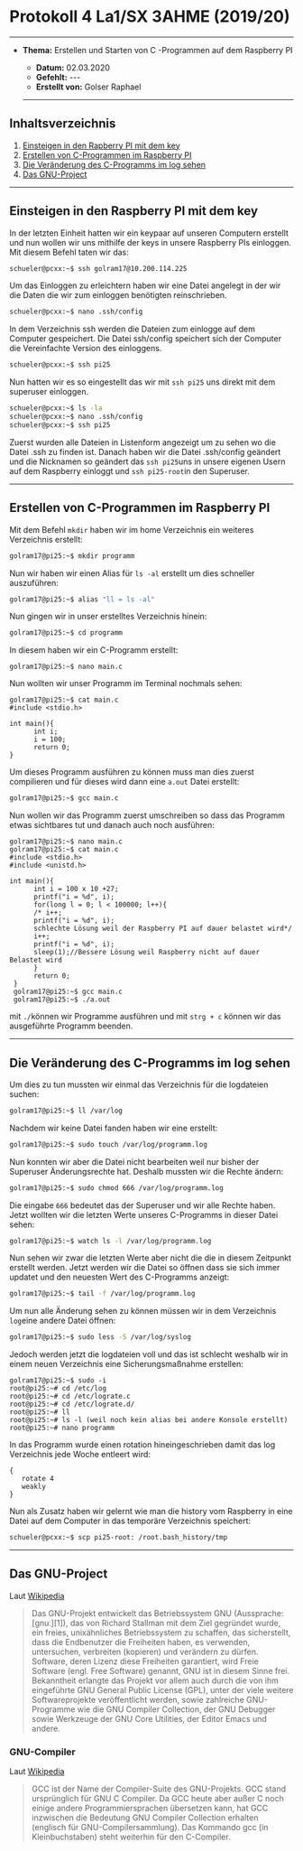 # Protokoll 4 La1/SX 3AHME (2019/20)

-------------------------

* **Thema:** Erstellen und Starten von C -Programmen auf dem Raspberry PI
  * **Datum:** 02.03.2020
  * **Gefehlt:** ---
  * **Erstellt von:** Golser Raphael
  
  -------------------------------------------------------
  
## Inhaltsverzeichnis

1.  [Einsteigen in den Rapberry PI mit dem key](#einsteigen-in-den-raspberry-pi-mit-dem-key)
2.  [Erstellen von C-Programmen im Raspberry PI](#erstellen-von-c-programmen-im-raspberry-pi)
3.  [Die Veränderung des C-Programms im log sehen](#die-veränderung-des-c-programms-im-log-sehen)
5.  [Das GNU-Project](#das-gnu-project)

-----------------------------------------------

  ## Einsteigen in den Raspberry PI mit dem key
  
  In der letzten Einheit hatten wir ein keypaar auf unseren Computern erstellt und nun wollen wir uns mithilfe der keys in unsere Raspberry PIs einloggen. Mit diesem Befehl taten wir das:
  ````bash
  schueler@pcxx:~$ ssh golram17@10.200.114.225
  ````
  Um das Einloggen zu erleichtern haben wir eine Datei angelegt in der wir die Daten die wir zum einloggen benötigten reinschrieben. 
  ````bash
  schueler@pcxx:~$ nano .ssh/config
  ````
  In dem Verzeichnis ssh werden die Dateien zum einlogge auf dem Computer gespeichert. Die Datei ssh/config speichert sich der Computer die Vereinfachte Version des einloggens.
  ````bash
  schueler@pcxx:~$ ssh pi25
  ````
  Nun hatten wir es so eingestellt das wir mit ````ssh pi25```` uns direkt mit dem superuser einloggen.
  ````bash
  schueler@pcxx:~$ ls -la
  schueler@pcxx:~$ nano .ssh/config
  schueler@pcxx:~$ ssh pi25
  ````
  Zuerst wurden alle Dateien in Listenform angezeigt um zu sehen wo die Datei .ssh zu finden ist. Danach haben wir die Datei .ssh/config geändert und die Nicknamen so geändert das ````ssh pi25````uns in unsere eigenen Usern auf dem Raspberry einloggt und ````ssh pi25-root````in den Superuser.
  
--------------------------------------------------------------------------------------------------------

  ## Erstellen von C-Programmen im Raspberry PI

Mit dem Befehl ````mkdir```` haben wir im home Verzeichnis ein weiteres Verzeichnis erstellt:
````bash
golram17@pi25:~$ mkdir programm
````
Nun wir haben wir einen Alias für ````ls -al```` erstellt um dies schneller auszuführen:
````bash
golram17@pi25:~$ alias "ll = ls -al"
````
Nun gingen wir in unser erstelltes Verzeichnis hinein:
````bash
golram17@pi25:~$ cd programm
````
In diesem haben wir ein C-Programm erstellt:
````
golram17@pi25:~$ nano main.c
````
Nun wollten wir unser Programm im Terminal nochmals sehen:
````
golram17@pi25:~$ cat main.c
#include <stdio.h>

int main(){
      int i;
      i = 100;
      return 0;
}
````
Um dieses Programm ausführen zu können muss man dies zuerst compilieren und für dieses wird dann eine ````a.out```` Datei erstellt:
````bash
golram17@pi25:~$ gcc main.c
````
Nun wollen wir das Programm zuerst umschreiben so dass das Programm etwas sichtbares tut und danach auch noch ausführen:
````
golram17@pi25:~$ nano main.c
golram17@pi25:~$ cat main.c
#include <stdio.h>
#include <unistd.h>

int main(){
      int i = 100 x 10 +27;
      printf("i = %d", i);
      for(long l = 0; l < 100000; l++){
      /* i++;
      printf("i = %d", i);
      schlechte Lösung weil der Raspberry PI auf dauer belastet wird*/
      i++;
      printf("i = %d", i);
      sleep(1);//Bessere Lösung weil Raspberry nicht auf dauer Belastet wird
      }
      return 0;
 }
 golram17@pi25:~$ gcc main.c
 golram17@pi25:~$ ./a.out
 ````
 mit ````./````können wir Programme ausführen und mit ````strg + c```` können wir das ausgeführte Programm beenden.
 
 ------------------------------------------------------
 
 ## Die Veränderung des C-Programms im log sehen
 
 Um dies zu tun mussten wir einmal das Verzeichnis für die logdateien suchen:
 ````bash
 golram17@pi25:~$ ll /var/log
 ````
 Nachdem wir keine Datei fanden haben wir eine erstellt:
 ````bash
 golram17@pi25:~$ sudo touch /var/log/programm.log
 ````
 Nun konnten wir aber die Datei nicht bearbeiten weil nur bisher der Superuser Änderungsrechte hat. Deshalb mussten wir die Rechte ändern:
 ````bash
 golram17@pi25:~$ sudo chmod 666 /var/log/programm.log
 ````
 Die eingabe ````666```` bedeutet das der Superuser und wir alle Rechte haben. 
 Jetzt wollten wir die letzten Werte unseres C-Programms in dieser Datei sehen:
 ````bash
 golram17@pi25:~$ watch ls -l /var/log/programm.log
 ````
 Nun sehen wir zwar die letzten Werte aber nicht die die in diesem Zeitpunkt erstellt werden.
 Jetzt werden wir die Datei so öffnen dass sie sich immer updatet und den neuesten Wert des C-Programms anzeigt:
 ````bash
 golram17@pi25:~$ tail -f /var/log/programm.log
 ````
 Um nun alle Änderung sehen zu können müssen wir in dem Verzeichnis ````log````eine andere Datei öffnen:
 ````bash
 golram17@pi25:~$ sudo less -S /var/log/syslog
 ````
 Jedoch werden jetzt die logdateien voll und das ist schlecht weshalb wir in einem neuen Verzeichnis eine Sicherungsmaßnahme erstellen:
 ````
 golram17@pi25:~$ sudo -i
 root@pi25:~# cd /etc/log
 root@pi25:~# cd /etc/lograte.c
 root@pi25:~# cd /etc/lograte.d/
 root@pi25:~# ll
 root@pi25:~# ls -l (weil noch kein alias bei andere Konsole erstellt)
 root@pi25:~# nano programm
 ````
 In das Programm wurde einen rotation hineingeschrieben damit das log Verzeichnis jede Woche entleert wird:
 ````
 {
    rotate 4
    weakly
 }
 ````
 Nun als Zusatz haben wir gelernt wie man die history vom Raspberry in eine Datei auf dem Computer in das temporäre Verzeichnis speichert:
 ````bash
 schueler@pcxx:~$ scp pi25-root: /root.bash_history/tmp
 ````
 
 ---------------------------------------------------------
 
 ## Das GNU-Project
 
 Laut [Wikipedia](https://de.wikipedia.org/wiki/GNU-Projekt)
>Das GNU-Projekt entwickelt das Betriebssystem GNU (Aussprache: [ɡnuː][1]), das von Richard Stallman mit dem Ziel gegründet wurde, ein freies, unixähnliches Betriebssystem zu schaffen, das sicherstellt, dass die Endbenutzer die Freiheiten haben, es verwenden, untersuchen, verbreiten (kopieren) und verändern zu dürfen. Software, deren Lizenz diese Freiheiten garantiert, wird Freie Software (engl. Free Software) genannt, GNU ist in diesem Sinne frei.
Bekanntheit erlangte das Projekt vor allem auch durch die von ihm eingeführte GNU General Public License (GPL), unter der viele weitere Softwareprojekte veröffentlicht werden, sowie zahlreiche GNU-Programme wie die GNU Compiler Collection, der GNU Debugger sowie Werkzeuge der GNU Core Utilities, der Editor Emacs und andere.

### GNU-Compiler
Laut [Wikipedia](https://de.wikipedia.org/wiki/GNU_Compiler_Collection)
>GCC ist der Name der Compiler-Suite des GNU-Projekts. GCC stand ursprünglich für GNU C Compiler. Da GCC heute aber außer C noch einige andere Programmiersprachen übersetzen kann, hat GCC inzwischen die Bedeutung GNU Compiler Collection erhalten (englisch für GNU-Compilersammlung). Das Kommando gcc (in Kleinbuchstaben) steht weiterhin für den C-Compiler.
 
